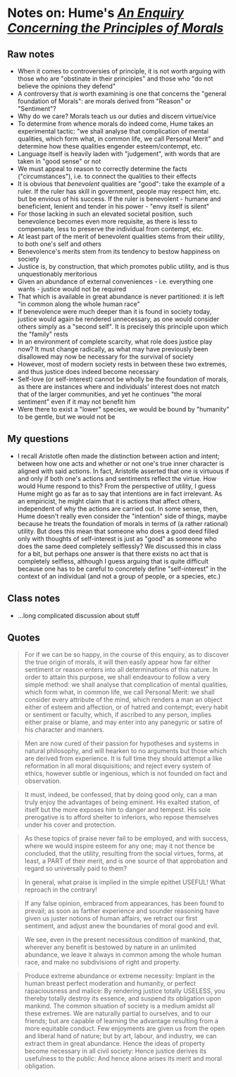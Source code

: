 Notes on: Hume's *[An Enquiry Concerning the Principles of Morals](http://www.anselm.edu/homepage/dbanach/hume-enquiry%20concerning%20morals.htm#sec1)*
========================================

## Raw notes ##

* When it comes to controversies of principle, it is not worth arguing with those who are "obstinate in their principles" and those
    who "do not believe the opinions they defend"
* A controversy that *is* worth examining is one that concerns the "general foundation of Morals": are morals derived from "Reason" or "Sentiment"?
* Why do we care? Morals teach us our duties and discern virtue/vice
* To determine from whence morals do indeed come, Hume takes an experimental tactic: "we shall analyse that complication of mental qualities, which form what,
    in common life, we call Personal Merit" and determine how these qualities engender esteem/contempt, etc.
* Language itself is heavily laden with "judgement", with words that are taken in "good sense" or not
* We must appeal to reason to correctly determine the facts ("circumstances"), i.e. to connect the qualities to their effects
* It is obvious that *benevolent* qualities are "good": take the example of a ruler. If the ruler has skill in government, people may respect him, etc.
    but be envious of his success. If the ruler is benevolent - humane and beneficient, lenient and tender in his power - "envy itself is silent"
* For those lacking in such an elevated societal position, such benevolence becomes even more requisite, as there is less to compensate, less to
    preserve the individual from contempt, etc.
* At least part of the merit of benevolent qualities stems from their *utility*, to both one's self and others
* Benevolence's merits stem from its tendency to bestow happiness on society
* Justice is, by construction, that which promotes public utility, and is thus unquestionably meritorious
* Given an abundance of external conveniences - i.e. everything one wants - justice would not be required
* That which is available in great abundance is never partitioned: it is left "in common along the whole human race"
* If benevolence were much deeper than it is found in society today, justice would again be rendered unnecessary, as one would consider others simply
    as a "second self". It is precisely this principle upon which the "family" rests
* In an environment of complete scarcity, what role does justice play now? It must change radically, as what may have previously been disallowed may
    now be necessary for the survival of society
* However, most of modern society rests in between these two extremes, and thus justice does indeed become necessary
* Self-love (or self-interest) cannot be wholly be the foundation of morals, as there are instances where and individuals' interest does not 
    match that of the larger communities, and yet he continues "the moral sentiment" even if it may not benefit him
* Were there to exist a "lower" species, we would be bound by "humanity" to be gentle, but we would not be 

## My questions ##

* I recall Aristotle often made the distinction between action and intent; between how one acts and whether or not one's true inner character is aligned with said actions. In fact, Aristotle asserted that one is virtuous if and only if both one's actions and sentiments reflect the virtue. How would Hume respond to this? From the perspective of utility, I guess Hume might go as far as to say that intentions are in fact irrelevant. As an empiricist, he might claim that it is actions that affect others, independent of why the actions are carried out. In some sense, then, Hume doesn't really even consider the "intention" side of things, maybe because he treats the foundation of morals in terms of (a rather rational) utility. But does this mean that someone who does a good deed filled only with thoughts of self-interest is just as "good" as someone who does the same deed completely selflessly? We discussed this in class for a bit, but perhaps one answer is that there exists no act that is completely selfless, although I guess arguing that is quite difficult because one has to be careful to concretely define "self-interest" in the context of an individual (and not a group of people, or a species, etc.)

## Class notes ##

* ...long complicated discussion about stuff

## Quotes ##

> For if we can be so happy, in the course of this enquiry, as to discover the true origin of morals, it will then easily appear how far either sentiment or reason enters into all determinations of this nature. In order to attain this purpose, we shall endeavour to follow a very simple method: we shall analyse that complication of mental qualities, which form what, in common life, we call Personal Merit: we shall consider every attribute of the mind, which renders a man an object either of esteem and affection, or of hatred and contempt; every habit or sentiment or faculty, which, if ascribed to any person, implies either praise or blame, and may enter into any panegyric or satire of his character and manners.

> Men are now cured of their passion for hypotheses and systems in natural philosophy, and will hearken to no arguments but those which are derived from experience. It is full time they should attempt a like reformation in all moral disquisitions; and reject every system of ethics, however subtle or ingenious, which is not founded on fact and observation. 

> It must, indeed, be confessed, that by doing good only, can a man truly enjoy the advantages of being eminent. His exalted station, of itself but the more exposes him to danger and tempest. His sole prerogative is to afford shelter to inferiors, who repose themselves under his cover and protection. 

> As these topics of praise never fail to be employed, and with success, where we would inspire esteem for any one; may it not thence be concluded, that the utility, resulting from the social virtues, forms, at least, a PART of their merit, and is one source of that approbation and regard so universally paid to them?

> In general, what praise is implied in the simple epithet USEFUL! What reproach in the contrary!

> If any false opinion, embraced from appearances, has been found to prevail; as soon as farther experience and sounder reasoning have given us juster notions of human affairs, we retract our first sentiment, and adjust anew the boundaries of moral good and evil.

> We see, even in the present necessitous condition of mankind, that, wherever any benefit is bestowed by nature in an unlimited abundance, we leave it always in common among the whole human race, and make no subdivisions of right and property.
 
> Produce extreme abundance or extreme necessity: Implant in the human breast perfect moderation and humanity, or perfect rapaciousness and malice: By rendering justice totally USELESS, you thereby totally destroy its essence, and suspend its obligation upon mankind. The common situation of society is a medium amidst all these extremes. We are naturally partial to ourselves, and to our friends; but are capable of learning the advantage resulting from a more equitable conduct. Few enjoyments are given us from the open and liberal hand of nature; but by art, labour, and industry, we can extract them in great abundance. Hence the ideas of property become necessary in all civil society: Hence justice derives its usefulness to the public: And hence alone arises its merit and moral obligation.
